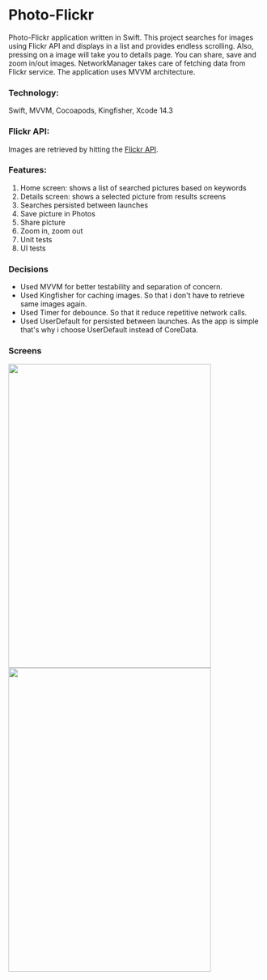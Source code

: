 # Photo-Flickr

Photo-Flickr application written in Swift. This project searches for images using Flickr API and displays in a list and provides endless scrolling. Also, pressing on a image will take you to details page. You can share, save and zoom in/out images. NetworkManager takes care of fetching data from Flickr service. The application uses MVVM architecture.

### Technology:

Swift, MVVM, Cocoapods, Kingfisher, Xcode 14.3



### Flickr API:

Images are retrieved by hitting the [Flickr API](https://www.flickr.com/services/api/flickr.photos.search.html).



### Features:
1. Home screen: shows a list of searched pictures based on keywords
2. Details screen: shows a selected picture from results screens
3. Searches persisted between launches
4. Save picture in Photos
5. Share picture
6. Zoom in, zoom out 
7. Unit tests
8. UI tests

### Decisions 

* Used MVVM for better testability and separation of concern.
* Used Kingfisher for caching images. So that i don't have to retrieve same images again.
* Used Timer for debounce. So that it reduce repetitive network calls. 
* Used UserDefault for persisted between launches. As the app is simple that's why i choose UserDefault instead of CoreData.

### Screens


<img src="https://user-images.githubusercontent.com/39402639/234469933-ab6161e3-51a8-4529-a13c-868aefcf5eec.png" width="400" height="600">


<img src="https://user-images.githubusercontent.com/39402639/234469994-1940771a-8a1c-44cc-8e8f-2713ca542091.png" width="400" height="600">

